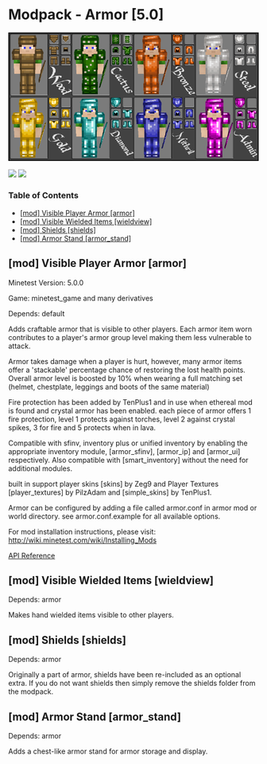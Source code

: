 Modpack - Armor [5.0]
===========================
![armor screenshot](https://github.com/minetest-mods/3d_armor/blob/master/screenshot.png)


![](https://github.com/minetest-mods/3d_armor/workflows/luacheck/badge.svg)
![](https://github.com/minetest-mods/3d_armor/workflows/integration-test/badge.svg)

### Table of Contents
<!-- START doctoc generated TOC please keep comment here to allow auto update -->
<!-- DON'T EDIT THIS SECTION, INSTEAD RE-RUN doctoc TO UPDATE -->
<!-- END doctoc generated TOC please keep comment here to allow auto update -->

- [[mod] Visible Player Armor [armor]](#mod-visible-player-armor-armor)
- [[mod] Visible Wielded Items [wieldview]](#mod-visible-wielded-items-wieldview)
- [[mod] Shields [shields]](#mod-shields-shields)
- [[mod] Armor Stand [armor_stand]](#mod-armor-stand-armor_stand)

<!-- END doctoc generated TOC please keep comment here to allow auto update -->


[mod] Visible Player Armor [armor]
-------------------------------------

Minetest Version: 5.0.0

Game: minetest_game and many derivatives

Depends: default

Adds craftable armor that is visible to other players. Each armor item worn contributes to
a player's armor group level making them less vulnerable to attack.

Armor takes damage when a player is hurt, however, many armor items offer a 'stackable'
percentage chance of restoring the lost health points. Overall armor level is boosted by 10%
when wearing a full matching set (helmet, chestplate, leggings and boots of the same material)

Fire protection has been added by TenPlus1 and in use when ethereal mod is found and crystal
armor has been enabled.  each piece of armor offers 1 fire protection, level 1 protects
against torches, level 2 against crystal spikes, 3 for fire and 5 protects when in lava.

Compatible with sfinv, inventory plus or unified inventory by enabling the appropriate
inventory module, [armor_sfinv], [armor_ip] and [armor_ui] respectively.
Also compatible with [smart_inventory] without the need for additional modules.

built in support player skins [skins] by Zeg9 and Player Textures [player_textures] by PilzAdam
and [simple_skins] by TenPlus1.

Armor can be configured by adding a file called armor.conf in armor mod or world directory.
see armor.conf.example for all available options.

For mod installation instructions, please visit: http://wiki.minetest.com/wiki/Installing_Mods

[API Reference](https://minetest-mods.github.io/3d_armor/reference/)

[mod] Visible Wielded Items [wieldview]
---------------------------------------

Depends: armor

Makes hand wielded items visible to other players.

[mod] Shields [shields]
-----------------------

Depends: armor

Originally a part of armor, shields have been re-included as an optional extra.
If you do not want shields then simply remove the shields folder from the modpack.

[mod] Armor Stand [armor_stand]
-------------------------------------

Depends: armor

Adds a chest-like armor stand for armor storage and display.
